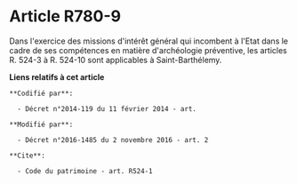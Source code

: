 # Article R780-9

Dans l'exercice des missions d'intérêt général qui incombent à l'Etat dans le cadre de ses compétences en matière
d'archéologie préventive, les articles R. 524-3 à R. 524-10 sont applicables à Saint-Barthélemy.

**Liens relatifs à cet article**

	**Codifié par**:

	  - Décret n°2014-119 du 11 février 2014 - art.

	**Modifié par**:

	  - Décret n°2016-1485 du 2 novembre 2016 - art. 2

	**Cite**:

	  - Code du patrimoine - art. R524-1
